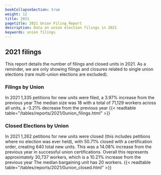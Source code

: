 ```yaml
---
bookCollapseSection: true
weight: 12
title: 2021
pagetitle: 2021 Union Filing Report
description: Data on union election filings in 2021
keywords: union filings
---
```


## 2021 filings

This report details the number of filings and closed units in 2021. As a reminder, we are only showing filings and closures related to single union elections (rare multi-union elections are excluded).

### Filings by Union
In 2021 1,335 petitions for new units were filed, a 3.97% increase from the previous year The median size was 18 with a total of 71,129 workers across all units, a -3.21% decrease from the previous year
{{< readtable table="/tables/reports/2021/0union_filings.html" >}}

### Closed Elections by Union
In 2021 1,262 petitions for new units were closed (this includes petitions where no election was ever held), with 50.71% closed with a certification order, creating 640 total new units. This was a 14.08% increase from the previous year in successful union certifications. Overall this represents approximately 30,737 workers, which is a 10.21% increase from the previous year The median bargaining unit has 20 workers.
{{< readtable table="/tables/reports/2021/0union_closed.html" >}}
